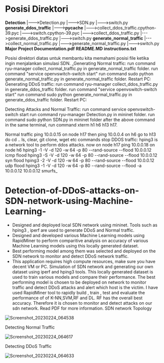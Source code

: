 # Posisi Direktori

**Detection**
|--->Detection.py
|--->SDN.py
|--->switch.py
**generate_ddos_traffic**
|--->**__pycache__**
      |--->collect_ddos_traffic.cpython-39.pyc
      |--->switch.cpython-39.pyc
|--->collect_ddos_traffic.py
|--->generate_ddos_traffic.py
|--->switch.py
**generate_normal_traffic**
|--->collect_normal_traffic.py
|--->generate_normal_traffic.py
|--->switch.py
**Major Project Documentation.pdf**
**README.MD**
**instructions.txt**

Posisi direktori diatas untuk membantu kita memahami posisi file ketika ingin menjalankan simulasi SDN.
_Generating Normal traffic:
run command ryu-manager collect_normal_traffic.py in generate_normal_traffic folder.
run command "service openvswitch-switch start"
run command sudo python generate_normal_traffic.py in generate_normal_traffic folder.
Restart PC:
Generating DDoS traffic:
run command ryu-manager collect_ddos_traffic.py in generate_ddos_traffic folder.
run command "service openvswitch-switch start"
run command sudo python generate_normal_traffic.py in generate_ddos_traffic folder.
Restart PC:

Detecting Attacks and Normal Traffic:
run command service openvswitch-switch start
run command ryu-manager Detection.py in mininet folder. 
run command sudo python SDN.py in mininet folder
after the above command in the same terminal, run command xterm h1 h6 h13 h17.

Normal traffic
ping 10.0.0.15 on node h17 then ping 10.0.0.4 on h6
go to h13 do cd .. ls, clear, git clone, wget etc commands
stop
DDOS traffic:
hping3 is a network tool to perform ddos attacks.
now on node h17 ping 10.0.0.18
on node h6 hping3 -1 -V -d 120 -w 64 -p 80 --rand-source --flood 10.0.0.12 icmp flood
hping3 -S -V -d 120 -w 64 -p 80 --rand-source --flood 10.0.0.12 syn flood
hping3 -2 -V -d 120 -w 64 -p 80 --rand-source --flood 10.0.0.12 udp flood
hping3 -1 -V -d 120 -w 64 -p 80 --rand-source --flood -a 10.0.0.12 10.0.0.12 smurfs_






# Detection-of-DDoS-attacks-on-SDN-network-using-Machine-Learning-
* Designed and deployed local SDN network using mininet. Tools such as hping3 , iperf are used to generate DDoS
and Normal traffic.
* Designed and developed various Machine Learning models using RapidMiner to perform comparitive analysis on
accuracy of various Machine Learning models using this locally generated dataset.
* Best performing model among them was selected and deployed on the SDN network to monitor and detect DDoS
network traffic.
* This application requires high compute resources, make sure you have decent VM or PC.
Simulation of SDN  network and generating our own dataset using iperf and hping3 tools. This locally generated dataset is used to train various models and compare their performance. The best performing model is chosen to be deployed on network to monitor traffic and detect DDoS attacks and alert which host is the victim.
I have used RapidMiner tool to rapidly build , train , test and evaluate the performance of of K-NN,SVM,RF and DL. RF has the overall best accuracy. Therefore it is chosen to monitor and detect attacks on our sdn network. 
Read PDF for more information.
SDN network Topology  

![Screenshot_20230224_064538](https://user-images.githubusercontent.com/49368483/221187802-1eb88280-0df1-49ad-8a74-c52daa939202.png)

Detecting Normal Traffic

![Screenshot_20230224_064617](https://user-images.githubusercontent.com/49368483/221187833-81e98571-bd85-4b80-9ec7-a103e6f0c349.png)

Detecting DDoS Traffic

![Screenshot_20230224_064633](https://user-images.githubusercontent.com/49368483/221187857-c1599400-2cef-4304-9e2c-6cc246d877eb.png)
